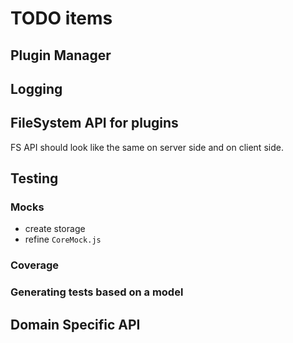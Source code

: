 # TODO items #

## Plugin Manager ##



## Logging ##

## FileSystem API for plugins ##

FS API should look like the same on server side and on client side.

## Testing ##

### Mocks ###

* create storage
* refine `CoreMock.js`

### Coverage ###


### Generating tests based on a model ###

## Domain Specific API ##




